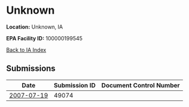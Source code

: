 # Unknown

**Location:** Unknown, IA

**EPA Facility ID:** 100000199545

[Back to IA Index](../../index.md)

## Submissions

| Date | Submission ID | Document Control Number |
|------|--------------|-------------------------|
| [2007-07-19](submissions/49074.md) | 49074 |  |
